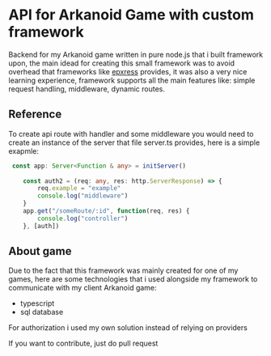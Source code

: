 # API for Arkanoid Game with custom framework

Backend for my Arkanoid game written in pure node.js that i built framework upon, the main idead for creating this small framework was to avoid overhead that frameworks like [epxress](https://expressjs.com/en/api.html) provides, it was also a very nice learning experience, framework supports all the main features like: simple request handling, middleware, dynamic routes.

## Reference
To create api route with handler and some middleware you would need to create an instance of the server that file server.ts provides, here is a simple exapmle:

```typescript
 const app: Server<Function & any> = initServer()
    
    const auth2 = (req: any, res: http.ServerResponse) => {
        req.example = "example"
        console.log("middleware")
    }
    app.get("/someRoute/:id", function(req, res) {
        console.log("controller")
    }, [auth])
```

## About game
Due to the fact that this framework was mainly created for one of my games, here are some technologies that i used alongside my framework to communicate with my client Arkanoid game:
- typescript
- sql database

For authorization i used my own solution instead of relying on providers

If you want to contribute, just do pull request